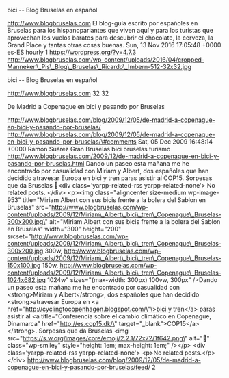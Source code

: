 bici -- Blog Bruselas en español

http://www.blogbruselas.com El blog-guía escrito por españoles en
Bruselas para los hispanoparlantes que viven aquí y para los turistas
que aprovechan los vuelos baratos para descubrir el chocolate, la
cerveza, la Grand Place y tantas otras cosas buenas. Sun, 13 Nov 2016
17:05:48 +0000 es-ES hourly 1 https://wordpress.org/?v=4.7.3
http://www.blogbruselas.com/wp-content/uploads/2016/04/cropped-Manneken\_Pis\_Blog\_Bruselas\_Ricardo\_Imbern-512-32x32.jpg

bici -- Blog Bruselas en español

http://www.blogbruselas.com 32 32

De Madrid a Copenague en bici y pasando por Bruselas

http://www.blogbruselas.com/blog/2009/12/05/de-madrid-a-copenague-en-bici-y-pasando-por-bruselas/
http://www.blogbruselas.com/blog/2009/12/05/de-madrid-a-copenague-en-bici-y-pasando-por-bruselas/\#comments
Sat, 05 Dec 2009 16:48:14 +0000 Ramón Suárez Gran Bruselas bici bruselas
turismo
http://www.blogbruselas.com/2009/12/de-madrid-a-copenague-en-bici-y-pasando-por-bruselas.html
Dando un paseo esta mañana me he encontrado por casualidad con Miriam y
Albert, dos españoles que han decidido atravesar Europa en bici y tren
paras asistir al COP15. Sorpesas que da Bruselas 🙂\<div
class=\'yarpp-related-rss yarpp-related-none\'\> No related posts.
\</div\> \<p\>\<img class=\"aligncenter size-medium wp-image-953\"
title=\"Miriam Albert con sus bicis frente a la bolera del Sablon en
Bruselas\"
src=\"http://www.blogbruselas.com/wp-content/uploads/2009/12/Miriam\_Albert\_bici\_tren\_Copenague\_Bruselas-300x200.jpg\"
alt=\"Miriam Albert con sus bicis frente a la bolera del Sablon en
Bruselas\" width=\"300\" height=\"200\"
srcset=\"http://www.blogbruselas.com/wp-content/uploads/2009/12/Miriam\_Albert\_bici\_tren\_Copenague\_Bruselas-300x200.jpg
300w,
http://www.blogbruselas.com/wp-content/uploads/2009/12/Miriam\_Albert\_bici\_tren\_Copenague\_Bruselas-150x100.jpg
150w,
http://www.blogbruselas.com/wp-content/uploads/2009/12/Miriam\_Albert\_bici\_tren\_Copenague\_Bruselas-1024x682.jpg
1024w\" sizes=\"(max-width: 300px) 100vw, 300px\" /\>Dando un paseo esta
mañana me he encontrado por casualidad con \<strong\>Miriam y
Albert\</strong\>, dos españoles que han decidido \<strong\>atravesar
Europa en \<a href=\"http://cyclingtocopenhagen.blogspot.com/\"\>bici y
tren\</a\> paras asistir al \<a title=\"Conferencia sobre el cambio
climático en Copenague, Dinamarca\" href=\"http://es.cop15.dk/\"
target=\"\_blank\"\>COP15\</a\>\</strong\>. Sorpesas que da Bruselas
\<img src=\"https://s.w.org/images/core/emoji/2.2.1/72x72/1f642.png\"
alt=\"🙂\" class=\"wp-smiley\" style=\"height: 1em; max-height: 1em;\"
/\>\</p\> \<div class=\'yarpp-related-rss yarpp-related-none\'\> \<p\>No
related posts.\</p\> \</div\>
http://www.blogbruselas.com/blog/2009/12/05/de-madrid-a-copenague-en-bici-y-pasando-por-bruselas/feed/
2
